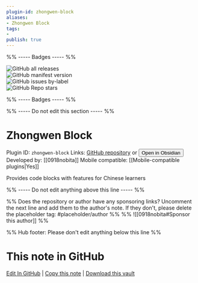 ```yaml
---
plugin-id: zhongwen-block
aliases:
- Zhongwen Block
tags: 
- 
publish: true
---
```


%% ----- Badges ----- %%

![GitHub all releases](https://img.shields.io/github/downloads/0918nobita/obsidian-zhongwen-block/total?color=573E7A&logo=github&style=for-the-badge)   
![GitHub manifest version](https://img.shields.io/github/manifest-json/v/0918nobita/obsidian-zhongwen-block?color=573E7A&logo=github&style=for-the-badge)   
![GitHub issues by-label](https://img.shields.io/github/issues/0918nobita/obsidian-zhongwen-block/help%20wanted?color=573E7A&logo=github&style=for-the-badge)   
![GitHub Repo stars](https://img.shields.io/github/stars/0918nobita/obsidian-zhongwen-block?color=573E7A&logo=github&style=for-the-badge)

%% ----- Badges ----- %%

%% ----- Do not edit this section ----- %%

# Zhongwen Block

Plugin ID: `zhongwen-block`
Links: [GitHub repository](https://github.com/0918nobita/obsidian-zhongwen-block) or [<button id=HH>Open in Obsidian</button>](obsidian://show-plugin?id=zhongwen-block)
Developed by: [[0918nobita]]
Mobile compatible: [[Mobile-compatible plugins|Yes]]

Provides code blocks with features for Chinese learners

%% ----- Do not edit anything above this line ----- %% 

%% Does the repository or author have any sponsoring links? Uncomment the next line and add them to the author's note. If they don't, please delete the placeholder tag: #placeholder/author %%
%% ![[0918nobita#Sponsor this author]] %%

%% Hub footer: Please don't edit anything below this line %%

# This note in GitHub

<span class="git-footer">[Edit In GitHub](https://github.dev/obsidian-community/obsidian-hub/blob/main/02%20-%20Community%20Expansions/02.05%20All%20Community%20Expansions/Plugins/zhongwen-block.md "git-hub-edit-note") | [Copy this note](https://raw.githubusercontent.com/obsidian-community/obsidian-hub/main/02%20-%20Community%20Expansions/02.05%20All%20Community%20Expansions/Plugins/zhongwen-block.md "git-hub-copy-note") | [Download this vault](https://github.com/obsidian-community/obsidian-hub/archive/refs/heads/main.zip "git-hub-download-vault") </span>
